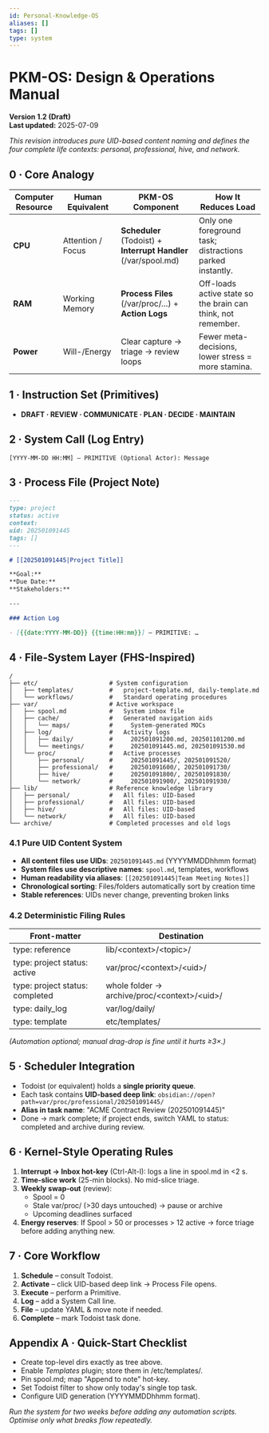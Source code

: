 ```yaml
---
id: Personal-Knowledge-OS
aliases: []
tags: []
type: system
---
```


# PKM-OS: Design & Operations Manual

**Version 1.2 (Draft)**  
**Last updated:** 2025-07-09

_This revision introduces pure UID-based content naming and defines the four complete life contexts: personal, professional, hive, and network._

## 0 · Core Analogy

| **Computer Resource** | **Human Equivalent** | **PKM-OS Component**                                            | **How It Reduces Load**                                      |
| --------------------- | -------------------- | --------------------------------------------------------------- | ------------------------------------------------------------ |
| **CPU**               | Attention / Focus    | **Scheduler** (Todoist) + **Interrupt Handler** (/var/spool.md) | Only one foreground task; distractions parked instantly.     |
| **RAM**               | Working Memory       | **Process Files** (/var/proc/…) + **Action Logs**               | Off-loads active state so the brain can think, not remember. |
| **Power**             | Will-/Energy         | Clear capture → triage → review loops                           | Fewer meta-decisions, lower stress = more stamina.           |

## 1 · Instruction Set (Primitives)

- **DRAFT · REVIEW · COMMUNICATE · PLAN · DECIDE · MAINTAIN**

## 2 · System Call (Log Entry)

```
[YYYY-MM-DD HH:MM] – PRIMITIVE (Optional Actor): Message
```

## 3 · Process File (Project Note)

```markdown
---
type: project
status: active
context:
uid: 202501091445
tags: []
---

# [[202501091445|Project Title]]

**Goal:**
**Due Date:**
**Stakeholders:**

---

### Action Log

- [{{date:YYYY-MM-DD}} {{time:HH:mm}}] – PRIMITIVE: …
```

## 4 · File-System Layer (FHS-Inspired)

```
/
├── etc/                    # System configuration
│   ├── templates/          #   project-template.md, daily-template.md
│   └── workflows/          #   Standard operating procedures
├── var/                    # Active workspace
│   ├── spool.md            #   System inbox file
│   ├── cache/              #   Generated navigation aids
│   │   └── maps/           #     System-generated MOCs
│   ├── log/                #   Activity logs
│   │   ├── daily/          #     202501091200.md, 202501101200.md
│   │   └── meetings/       #     202501091445.md, 202501091530.md
│   └── proc/               #   Active processes
│       ├── personal/       #     202501091445/, 202501091520/
│       ├── professional/   #     202501091600/, 202501091730/
│       ├── hive/           #     202501091800/, 202501091830/
│       └── network/        #     202501091900/, 202501091930/
├── lib/                    # Reference knowledge library
│   ├── personal/           #   All files: UID-based
│   ├── professional/       #   All files: UID-based
│   ├── hive/               #   All files: UID-based
│   └── network/            #   All files: UID-based
└── archive/                # Completed processes and old logs
```

### 4.1 Pure UID Content System

- **All content files use UIDs**: `202501091445.md` (YYYYMMDDhhmm format)
- **System files use descriptive names**: `spool.md`, templates, workflows
- **Human readability via aliases**: `[[202501091445|Team Meeting Notes]]`
- **Chronological sorting**: Files/folders automatically sort by creation time
- **Stable references**: UIDs never change, preventing broken links

### 4.2 Deterministic Filing Rules

| **Front-matter**                | **Destination**                                |
| ------------------------------- | ---------------------------------------------- |
| type: reference                 | lib/\<context>/\<topic>/                       |
| type: project status: active    | var/proc/\<context>/\<uid>/                    |
| type: project status: completed | whole folder → archive/proc/\<context>/\<uid>/ |
| type: daily_log                 | var/log/daily/                                 |
| type: template                  | etc/templates/                                 |

_(Automation optional; manual drag-drop is fine until it hurts ≥3×.)_

## 5 · Scheduler Integration

- Todoist (or equivalent) holds a **single priority queue**.
- Each task contains **UID-based deep link**: `obsidian://open?path=var/proc/professional/202501091445/`
- **Alias in task name**: "ACME Contract Review (202501091445)"
- Done → mark complete; if project ends, switch YAML to status: completed and archive during review.

## 6 · Kernel-Style Operating Rules

1. **Interrupt → Inbox hot-key** (Ctrl-Alt-I): logs a line in spool.md in <2 s.
2. **Time-slice work** (25-min blocks). No mid-slice triage.
3. **Weekly swap-out** (review):
   - Spool = 0
   - Stale var/proc/ (>30 days untouched) → pause or archive
   - Upcoming deadlines surfaced
4. **Energy reserves**: If Spool > 50 or processes > 12 active → force triage before adding anything new.

## 7 · Core Workflow

1. **Schedule** – consult Todoist.
2. **Activate** – click UID-based deep link → Process File opens.
3. **Execute** – perform a Primitive.
4. **Log** – add a System Call line.
5. **File** – update YAML & move note if needed.
6. **Complete** – mark Todoist task done.

## Appendix A · Quick-Start Checklist

- Create top-level dirs exactly as tree above.
- Enable _Templates_ plugin; store them in /etc/templates/.
- Pin spool.md; map "Append to note" hot-key.
- Set Todoist filter to show only today's single top task.
- Configure UID generation (YYYYMMDDhhmm format).

_Run the system for two weeks before adding any automation scripts. Optimise only what breaks flow repeatedly._
